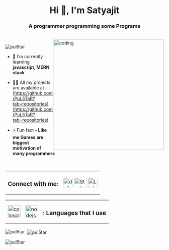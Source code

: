 <h1 align="center">Hi 👋, I'm Satyajit</h1>
<h3 align="center">A programmer programming some Programs</h3>

<br>
<img align="right" alt="coding" width="350" src="https://user-images.githubusercontent.com/77431114/209034093-3f771f69-da97-4c83-8086-6bfe90c0735f.gif">

<p align="left"> <img src="https://komarev.com/ghpvc/?username=pul5tar&label=Profile%20views&color=0e75b6&style=flat" alt="pul5tar" /> </p>

- 🌱 I’m currently learning **javascript, MERN stack**

- 👨‍💻 All my projects are available at - 
[https://github.com/PuL5TaR?tab=repositories](https://github.com/PuL5TaR?tab=repositories)

<!-- - 📫 Reach me at **- myemail@email.com** -->

- ⚡ Fun fact **- Like me Games are biggest motivation of many programmers**

<br>
<table><tr>
<td><h3 align="left">Connect with me:</h3></td>
<td>
    <a href="https://app.daily.dev/PuL5Tar" target="blank">
        <img align="center" src="https://user-images.githubusercontent.com/77431114/208964684-a0a611c7-c0d8-4a84-929f-1e489d5b3a1f.png" alt="daily-dev" height="30" width="30" /></a>
    <a href="https://stackoverflow.com/users/16443462/pul5tar" target="blank">
        <img align="center" src="https://user-images.githubusercontent.com/77431114/208966688-69c49fa6-6db2-46cf-980c-f6af3af0ae15.png" alt="Stackoverflow" height="30" width="40" /></a>
    <a href="https://www.linkedin.com/in/satyajit-nayak-42b8a01a1" target="blank">
        <img align="center" src="https://user-images.githubusercontent.com/77431114/208966476-80404db4-fb2f-41fa-a875-5a89d340cfb3.png" alt="LinkedIn" height="30" width="30" /></a>
</td>
</tr></table>

<table><tr>
<td>
<a href="https://www.w3schools.com/cpp/" target="_blank" rel="noreferrer">
    <img src="https://user-images.githubusercontent.com/77431114/208966929-0a119923-ed46-44c5-8861-54b8e998db9e.png" alt="cplusplus" width="40" height="40" /></a>
</td>
<td>
<a href="https://www.python.org/" alt="python" width="40" height="40">
    <img src="https://user-images.githubusercontent.com/77431114/208967042-538c3c39-b150-4e03-9e51-d1b2a0b6207d.png" alt="nodejs" width="40" height="40" /> </a>
</td>
<td><h3 align="left">: Languages that I use</h3></td>
</tr></table>

<p><img align="left"
        src="https://github-readme-stats.vercel.app/api/top-langs?username=pul5tar&show_icons=true&locale=en&layout=compact"
        alt="pul5tar" /></p>

<p>&nbsp;<img align="center" src="https://github-readme-stats.vercel.app/api?username=pul5tar&show_icons=true&locale=en"
        alt="pul5tar" /></p>

<p><img align="center" src="https://github-readme-streak-stats.herokuapp.com/?user=pul5tar&" alt="pul5tar" /></p>
